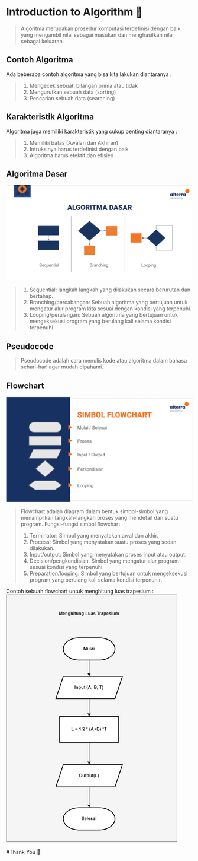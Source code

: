 # Introduction to Algorithm :rocket:

> Algoritma merupakan prosedur komputasi terdefinisi dengan baik yang mengambil nilai sebagai masukan dan menghasilkan nilai sebagai keluaran.

## Contoh Algoritma

Ada beberapa contoh algoritma yang bisa kita lakukan diantaranya :

> 1. Mengecek sebuah bilangan prima atau tidak
> 2. Mengurutkan sebuah data (sorting)
> 3. Pencarian sebuah data (searching)

## Karakteristik Algoritma

Algoritma juga memiliki karakteristik yang cukup penting diantaranya :

> 1. Memiliki batas (Awalan dan Akhiran)
> 2. Intruksinya harus terdefinisi dengan baik
> 3. Algoritma harus efektif dan efisien

## Algoritma Dasar

![Algoritma Dasar](/1_Introduction%20to%20Algorithm%20and%20Golang/screenshoots/algoritma-dasar.png)

> 1. Sequential: langkah langkah yang dilakukan secara berurutan dan bertahap.
> 2. Branching/percabangan: Sebuah algoritma yang bertujuan untuk mengatur alur program kita sesuai dengan kondisi yang terpenuhi.
> 3. Looping/perulangan: Sebuah algoritma yang bertujuan untuk mengeksekusi program yang berulang kali selama kondisi terpenuhi.

## Pseudocode

> Pseudocode adalah cara menulis kode atau algoritma dalam bahasa sehari-hari agar mudah dipahami.

## Flowchart

![alt text](/1_Introduction%20to%20Algorithm%20and%20Golang/screenshoots/flowchart-simbol.png)

> Flowchart adalah diagram dalam bentuk simbol-simbol yang menampilkan langkah-langkah proses yang mendetail dari suatu program.
> Fungsi-fungsi simbol flowchart
>
> 1. Terminator: Simbol yang menyatakan awal dan akhir.
> 2. Process: Simbol yang menyatakan suatu proses yang sedan dilakukan.
> 3. Input/output: Simbol yang menyatakan proses input atau output.
> 4. Decision/pengkondisian: Simbol yang mengatur alur program sesuai kondisi yang terpenuhi.
> 5. Preparation/looping: Simbol yang bertujuan untuk mengeksekusi program yang berulang kali selama kondisi terpenuhir.

Contoh sebuah flowchart untuk menghitung luas trapesium :
![Algoritma Dasar](/1_Introduction%20to%20Algorithm%20and%20Golang/praktikum/soal-3.png)

#Thank You :star2:
